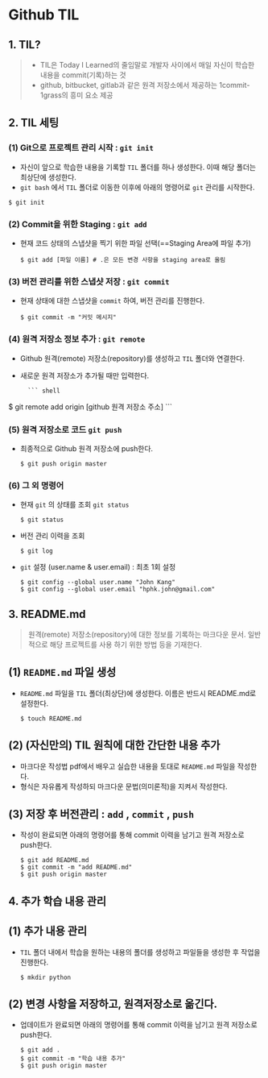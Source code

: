 # Github TIL

## 1. TIL?

> - TIL은 Today I Learned의 줄임말로 개발자 사이에서 매일 자신이 학습한 내용을 commit(기록)하는 것
> - github, bitbucket, gitlab과 같은 원격 저장소에서 제공하는 1commit-1grass의 흥미 요소 제공



## 2. TIL 세팅

### (1) Git으로 프로젝트 관리 시작 : `git init` 

- 자신이 앞으로 학습한 내용을 기록할 `TIL` 폴더를 하나 생성한다. 이때 해당 폴더는 최상단에 생성한다.
- `git bash` 에서 `TIL` 폴더로 이동한 이후에 아래의 명령어로 `git` 관리를 시작한다. 

``` shell
$ git init
```





### (2) Commit을 위한 Staging : `git add` 

- 현재 코드 상태의 스냅샷을 찍기 위한 파일 선택(==Staging Area에 파일 추가)

  ``` shell
  $ git add [파일 이름] # .은 모든 변경 사항을 staging area로 올림
  ```

  

### (3) 버전 관리를 위한 스냅샷 저장 : `git commit` 

- 현재 상태에 대한 스냅샷을 `commit` 하여, 버전 관리를 진행한다.

   ``` shell
  $ git commit -m "커밋 메시지"
   ```

  

### (4) 원격 저장소 정보 추가 : `git remote` 

- Github 원격(remote) 저장소(repository)를 생성하고 `TIL` 폴더와 연결한다.
- 새로운 원격 저장소가 추가될 때만 입력한다.

        ``` shell
$ git remote add origin [github 원격 저장소 주소]
        ```



### (5) 원격 저장소로 코드 `git push` 

- 최종적으로 Github 원격 저장소에 push한다.

    ``` shell
  $ git push origin master
    ```

  

### (6) 그 외 명령어

- 현재 `git` 의 상태를 조회 `git status`

  ``` shell
  $ git status
  ```

- 버전 관리 이력을 조회

  ``` shell
  $ git log
  ```

  

- `git` 설정 (user.name & user.email) : 최초 1회 설정

  ``` shell
  $ git config --global user.name "John Kang"
  $ git config --global user.email "hphk.john@gmail.com"
  ```

  

## 3. README.md

> 원격(remote) 저장소(repository)에 대한 정보를 기록하는 마크다운 문서. 일반적으로 해당 프로젝트를 사용
> 하기 위한 방법 등을 기재한다.



## (1) `README.md` 파일 생성

- `README.md` 파일을 `TIL` 폴더(최상단)에 생성한다. 이름은 반드시 README.md로 설정한다.

  ``` 
  $ touch README.md
  ```

  

## (2) (자신만의) TIL 원칙에 대한 간단한 내용 추가

- 마크다운 작성법 pdf에서 배우고 실습한 내용을 토대로 `README.md` 파일을 작성한다.
- 형식은 자유롭게 작성하되 마크다운 문법(의미론적)을 지켜서 작성한다.



## (3) 저장 후 버전관리 : `add` , `commit` , `push`  

- 작성이 완료되면 아래의 명령어를 통해 commit 이력을 남기고 원격 저장소로 push한다.

  ``` shell
  $ git add README.md
  $ git commit -m "add README.md"
  $ git push origin master
  ```

  

## 4. 추가 학습 내용 관리

## (1) 추가 내용 관리

- `TIL` 폴더 내에서 학습을 원하는 내용의 폴더를 생성하고 파일들을 생성한 후 작업을 진행한다.

  ``` shell
  $ mkdir python
  ```



## (2) 변경 사항을 저장하고, 원격저장소로 옮긴다.

- 업데이트가 완료되면 아래의 명령어를 통해 commit 이력을 남기고 원격 저장소로 push한다.

  ``` shell
  $ git add .
  $ git commit -m "학습 내용 추가"
  $ git push origin master
  ```

  
  